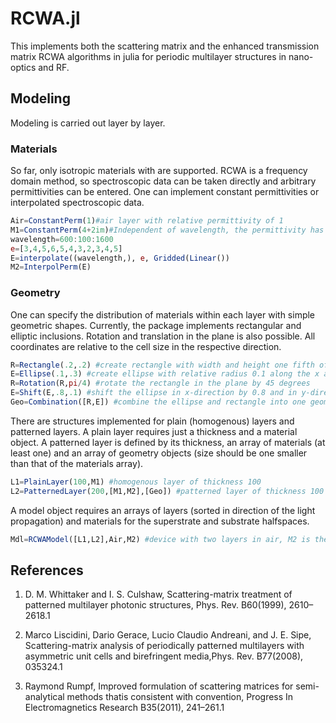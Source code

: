 # RCWA.jl

This implements both the scattering matrix and the enhanced transmission matrix RCWA algorithms in julia for periodic multilayer structures in nano-optics and RF.

## Modeling

Modeling is carried out layer by layer. 

### Materials

So far, only isotropic materials with are supported. RCWA is a frequency domain method, so spectroscopic data can be taken directly and arbitrary permittivities can be entered. One can implement constant permittivities or interpolated spectroscopic data.

```julia
Air=ConstantPerm(1)#air layer with relative permittivity of 1
M1=ConstantPerm(4+2im)#Independent of wavelength, the permittivity has a value of 4+2i
wavelength=600:100:1600
e=[3,4,5,6,5,4,3,2,3,4,5]
E=interpolate((wavelength,), e, Gridded(Linear())
M2=InterpolPerm(E)
```
### Geometry

One can specify the distribution of materials within each layer with simple geometric shapes. Currently, the package implements rectangular and elliptic inclusions. Rotation and translation in the plane is also possible. All coordinates are relative to the cell size in the respective direction.

```julia
R=Rectangle(.2,.2) #create rectangle with width and height one fifth of the cell size
E=Ellipse(.1,.3) #create ellipse with relative radius 0.1 along the x axis and 0.3 along the y axis
R=Rotation(R,pi/4) #rotate the rectangle in the plane by 45 degrees
E=Shift(E,.8,.1) #shift the ellipse in x-direction by 0.8 and in y-direction by 0.1
Geo=Combination([R,E]) #combine the ellipse and rectangle into one geometry object
```

There are structures implemented for plain (homogenous) layers and patterned layers. A plain layer requires just a thickness and a material object. A patterned layer is defined by its thickness, an array of materials (at least one) and an array of geometry objects (size should be one smaller than that of the materials array). 

```julia
L1=PlainLayer(100,M1) #homogenous layer of thickness 100
L2=PatternedLayer(200,[M1,M2],[Geo]) #patterned layer of thickness 100 with inclusion of material M1 in a background of M2
```

A model object requires an arrays of layers (sorted in direction of the light propagation) and materials for the superstrate and substrate halfspaces.

```julia
Mdl=RCWAModel([L1,L2],Air,M2) #device with two layers in air, M2 is the substrate
```
## References

1. D. M. Whittaker and I. S. Culshaw, Scattering-matrix treatment of patterned multilayer photonic structures, Phys. Rev. B60(1999), 2610–2618.1

2. Marco Liscidini, Dario Gerace, Lucio Claudio Andreani, and J. E. Sipe, Scattering-matrix analysis of periodically patterned multilayers with asymmetric unit cells and birefringent media,Phys. Rev. B77(2008), 035324.1

3. Raymond Rumpf, Improved formulation of scattering matrices for semi-analytical methods thatis consistent with convention, Progress In Electromagnetics Research B35(2011), 241–261.1

